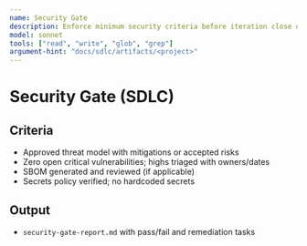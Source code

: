 ```yaml
---
name: Security Gate
description: Enforce minimum security criteria before iteration close or release
model: sonnet
tools: ["read", "write", "glob", "grep"]
argument-hint: "docs/sdlc/artifacts/<project>"
---
```


# Security Gate (SDLC)

## Criteria

- Approved threat model with mitigations or accepted risks
- Zero open critical vulnerabilities; highs triaged with owners/dates
- SBOM generated and reviewed (if applicable)
- Secrets policy verified; no hardcoded secrets

## Output

- `security-gate-report.md` with pass/fail and remediation tasks
